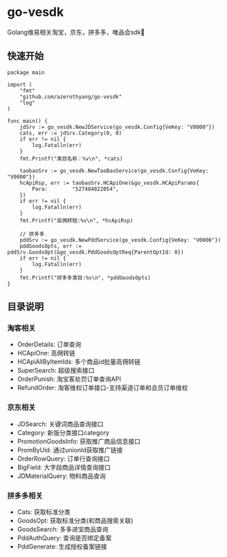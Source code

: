# go-vesdk
Golang维易相关淘宝，京东，拼多多，唯品会sdk🐲

## 快速开始
```
package main

import (
	"fmt"
	"github.com/azerothyang/go-vesdk"
	"log"
)

func main() {
	jdSrv := go_vesdk.NewJDService(go_vesdk.Config{VeKey: "V0000"})
	cats, err := jdSrv.Category(0, 0)
	if err != nil {
		log.Fatalln(err)
	}
	fmt.Printf("类目名称：%v\n", *cats)

	taobaoSrv := go_vesdk.NewTaoBaoService(go_vesdk.Config{VeKey: "V0000"})
	hcApiRsp, err := taobaoSrv.HCApiOne(&go_vesdk.HCApiParams{
		Para:        "527484822054",
	})
	if err != nil {
		log.Fatalln(err)
	}
	fmt.Printf("高佣转链:%v\n", *hcApiRsp)
	
	// 拼多多
	pddSrv := go_vesdk.NewPddService(go_vesdk.Config{VeKey: "V0000"})
	pddGoodsOpts, err := pddSrv.GoodsOpt(&go_vesdk.PddGoodsOptReq{ParentOptId: 0})
	if err != nil {
		log.Fatalln(err)
	}
	fmt.Printf("拼多多类目:%v\n", *pddGoodsOpts)
}
```

## 目录说明
### 淘客相关
- OrderDetails: 订单查询
- HCApiOne: 高佣转链
- HCApiAllByItemIds: 多个商品id批量高佣转链
- SuperSearch: 超级搜索接口
- OrderPunish: 淘宝客处罚订单查询API
- RefundOrder: 淘客维权订单接口-支持渠道订单和会员订单维权

### 京东相关
- JDSearch: 关键词商品查询接口
- Category: 新版分类接口category
- PromotionGoodsInfo: 获取推广商品信息接口
- PromByUid: 通过unionId获取推广链接
- OrderRowQuery: 订单行查询接口
- BigField: 大字段商品详情查询接口
- JDMaterialQuery: 物料商品查询

### 拼多多相关
- Cats: 获取标准分类
- GoodsOpt: 获取标准分类(和商品搜索关联)
- GoodsSearch: 多多进宝商品查询
- PddAuthQuery: 查询是否绑定备案
- PddGenerate: 生成授权备案链接